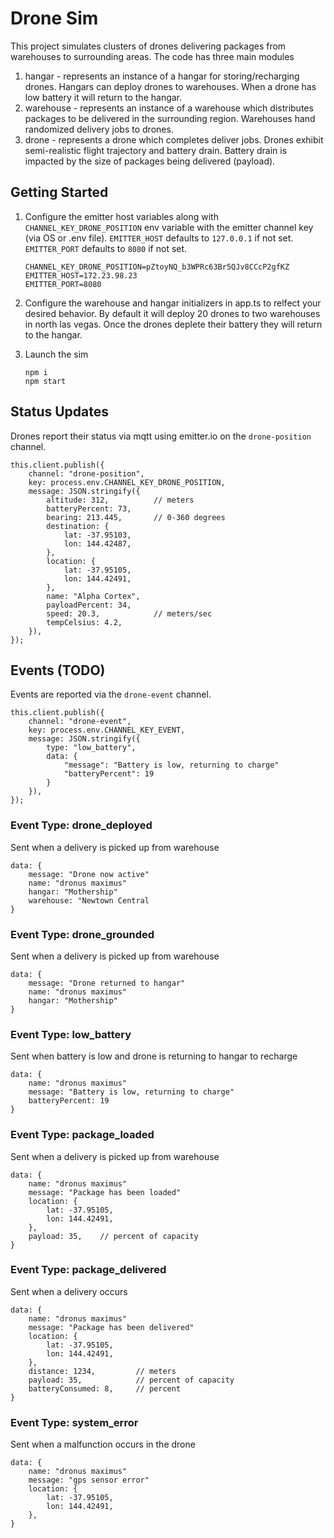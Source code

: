 # Drone Sim

This project simulates clusters of drones delivering packages from warehouses to surrounding areas.  The code has three main modules
1. hangar - represents an instance of a hangar for storing/recharging drones.  Hangars can deploy drones to warehouses.  When a drone has low battery it will return to the hangar.
2. warehouse - represents an instance of a warehouse which distributes packages to be delivered in the surrounding region.  Warehouses hand randomized delivery jobs to drones.
3. drone - represents a drone which completes deliver jobs.  Drones exhibit semi-realistic flight trajectory and battery drain.  Battery drain is impacted by the size of packages being delivered (payload).

## Getting Started
1. Configure the emitter host variables along with `CHANNEL_KEY_DRONE_POSITION` env variable with the emitter channel key (via OS or .env file).  `EMITTER_HOST` defaults to `127.0.0.1` if not set.  `EMITTER_PORT` defaults to `8080` if not set.
    ```
    CHANNEL_KEY_DRONE_POSITION=pZtoyNQ_b3WPRc63Br5QJv8CCcP2gfKZ
    EMITTER_HOST=172.23.98.23
    EMITTER_PORT=8080
    ```

1. Configure the warehouse and hangar initializers in app.ts to relfect your desired behavior.  By default it will deploy 20 drones to two warehouses in north las vegas.  Once the drones deplete their battery they will return to the hangar.
1. Launch the sim
    ```
    npm i
    npm start
    ```


## Status Updates
Drones report their status via mqtt using emitter.io on the `drone-position` channel. 

```
this.client.publish({
    channel: "drone-position",
    key: process.env.CHANNEL_KEY_DRONE_POSITION,
    message: JSON.stringify({
        altitude: 312,          // meters
        batteryPercent: 73,
        bearing: 213.445,       // 0-360 degrees
        destination: {
            lat: -37.95103,
            lon: 144.42487,
        },
        location: {
            lat: -37.95105,
            lon: 144.42491,
        },
        name: "Alpha Cortex",
        payloadPercent: 34,
        speed: 20.3,            // meters/sec
        tempCelsius: 4.2,
    }),
});
```

## Events (TODO)

Events are reported via the `drone-event` channel.

```
this.client.publish({
    channel: "drone-event",
    key: process.env.CHANNEL_KEY_EVENT,
    message: JSON.stringify({
        type: "low_battery",
        data: {
            "message": "Battery is low, returning to charge"
            "batteryPercent": 19
        }
    }),
});
```

### Event Type: drone_deployed
Sent when a delivery is picked up from warehouse

```
data: {
    message: "Drone now active"
    name: "dronus maximus"
    hangar: "Mothership"
    warehouse: "Newtown Central
}
```

### Event Type: drone_grounded
Sent when a delivery is picked up from warehouse

```
data: {
    message: "Drone returned to hangar"
    name: "dronus maximus"
    hangar: "Mothership"
}
```

### Event Type: low_battery
Sent when battery is low and drone is returning to hangar to recharge

```
data: {
    name: "dronus maximus"
    message: "Battery is low, returning to charge"
    batteryPercent: 19
}
```

### Event Type: package_loaded
Sent when a delivery is picked up from warehouse

```
data: {
    name: "dronus maximus"
    message: "Package has been loaded"
    location: {
        lat: -37.95105,
        lon: 144.42491,
    },
    payload: 35,    // percent of capacity
}
```

### Event Type: package_delivered
Sent when a delivery occurs

```
data: {
    name: "dronus maximus"
    message: "Package has been delivered"
    location: {
        lat: -37.95105,
        lon: 144.42491,
    },
    distance: 1234,         // meters
    payload: 35,            // percent of capacity
    batteryConsumed: 8,     // percent
}
```

### Event Type: system_error
Sent when a malfunction occurs in the drone

```
data: {
    name: "dronus maximus"
    message: "gps sensor error"
    location: {
        lat: -37.95105,
        lon: 144.42491,
    },
}
```